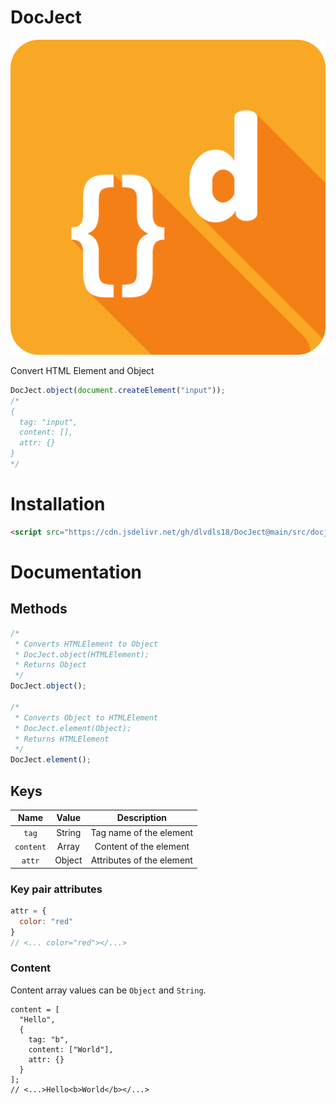 # DocJect

![DocJect](docject.png)

Convert HTML Element and Object

```js
DocJect.object(document.createElement("input"));
/*
{
  tag: "input",
  content: [],
  attr: {}
}
*/
```

# Installation
```html
<script src="https://cdn.jsdelivr.net/gh/dlvdls18/DocJect@main/src/docject.js"></script>
```

# Documentation

## Methods

```js
/*
 * Converts HTMLElement to Object
 * DocJect.object(HTMLElement);
 * Returns Object
 */
DocJect.object();

/*
 * Converts Object to HTMLElement
 * DocJect.element(Object);
 * Returns HTMLElement
 */
DocJect.element();
```


## Keys

| Name  | Value  |       Description      |
|:-----:|:------:|:----------------------:|
| `tag` | String | Tag name of the element |
| `content` | Array | Content of the element |
| `attr` | Object | Attributes of the element |

### Key pair attributes
```js
attr = {
  color: "red"
}
// <... color="red"></...>
```

### Content
Content array values can be `Object` and `String`.
```
content = [
  "Hello",
  {
    tag: "b",
    content: ["World"],
    attr: {}
  }
];
// <...>Hello<b>World</b></...>
```
